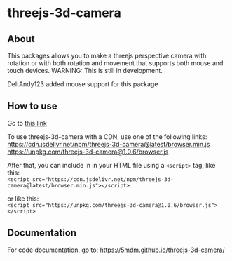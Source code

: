 # threejs-3d-camera
## About
This packages allows you to make a threejs perspective camera with rotation or with both rotation and movement that supports both mouse and touch devices. WARNING: This is still in development.

DeltAndy123 added mouse support for this package

## How to use
Go to [this link](https://github.com/5MDM/threejs-3d-camera/wiki) 

To use threejs-3d-camera with a CDN, use one of the following links:  
https://cdn.jsdelivr.net/npm/threejs-3d-camera@latest/browser.min.js  
https://unpkg.com/threejs-3d-camera@1.0.6/browser.js  

After that, you can include in in your HTML file using a `<script>` tag, like this:  
`<script src="https://cdn.jsdelivr.net/npm/threejs-3d-camera@latest/browser.min.js"></script>`

or like this:  
`<script src="https://unpkg.com/threejs-3d-camera@1.0.6/browser.js"></script>`

## Documentation
For code documentation, go to: https://5mdm.github.io/threejs-3d-camera/
